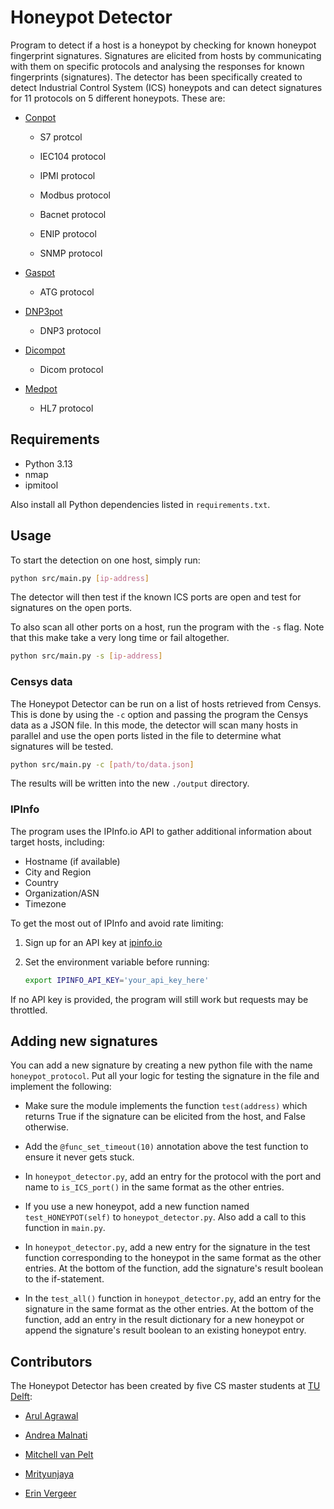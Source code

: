 # Honeypot Detector

Program to detect if a host is a honeypot by checking for known honeypot fingerprint signatures. Signatures are elicited from hosts by communicating with them on specific protocols and analysing the responses for known fingerprints (signatures). The detector has been specifically created to detect Industrial Control System (ICS) honeypots and can detect signatures for 11 protocols on 5 different honeypots. These are:

- [Conpot](https://github.com/mushorg/conpot)
  
  - S7 protcol
  
  - IEC104 protocol
  
  - IPMI protocol
  
  - Modbus protocol
  
  - Bacnet protocol
  
  - ENIP protocol
  
  - SNMP protocol

- [Gaspot](https://github.com/sjhilt/GasPot)
  
  - ATG protocol

- [DNP3pot](https://github.com/referefref/dnp3pot-python3)
  
  - DNP3 protocol

- [Dicompot](https://github.com/nsmfoo/dicompot)
  
  - Dicom protocol

- [Medpot](https://github.com/schmalle/medpot)
  
  - HL7 protocol

## Requirements

- Python 3.13
- nmap
- ipmitool

Also install all Python dependencies listed in `requirements.txt`.

## Usage

To start the detection on one host, simply run:

```bash
python src/main.py [ip-address]
```

The detector will then test if the known ICS ports are open and test for signatures on the open ports.

To also scan all other ports on a host, run the program with the `-s` flag. Note that this make take a very long time or fail altogether. 

```bash
python src/main.py -s [ip-address]
```

### Censys data

The Honeypot Detector can be run on a list of hosts retrieved from Censys.  This is done by using the `-c` option and passing the program the Censys data as a JSON file. In this mode, the detector will scan many hosts in parallel and use the open ports listed in the file to determine what signatures will be tested.

```bash
python src/main.py -c [path/to/data.json]
```

The results will be written into the new `./output` directory.

### IPInfo

The program uses the IPInfo.io API to gather additional information about target hosts, including:

- Hostname (if available)
- City and Region
- Country
- Organization/ASN
- Timezone

To get the most out of IPInfo and avoid rate limiting:

1. Sign up for an API key at [ipinfo.io](https://ipinfo.io)

2. Set the environment variable before running:
   
   ```bash
   export IPINFO_API_KEY='your_api_key_here'
   ```

If no API key is provided, the program will still work but requests may be throttled. 

## Adding new signatures

You can add a new signature by creating a new python file with the name `honeypot_protocol`. Put all your logic for testing the signature in the file and implement the following:

- Make sure the module implements the function `test(address)` which returns True if the signature can be elicited from the host, and False otherwise.

- Add the `@func_set_timeout(10)` annotation above the test function to ensure it never gets stuck.

- In `honeypot_detector.py`, add an entry for the protocol with the port and name to `is_ICS_port()` in the same format  as the other entries.

- If you use a new honeypot, add a new function named `test_HONEYPOT(self)` to `honeypot_detector.py`. Also add a call to this function in `main.py`. 

- In `honeypot_detector.py`, add a new entry for the signature in the test function corresponding to the honeypot in the same format as the other entries. At the bottom of the function, add the signature's result boolean to the if-statement.

- In the `test_all()` function in `honeypot_detector.py`, add an entry for the signature in the same format as the other entries. At the bottom of the function, add an entry in the result dictionary for a new honeypot or append  the signature's result boolean to an existing honeypot entry. 

## Contributors

The Honeypot Detector has been created by five CS master students at [TU Delft](https://www.tudelft.nl/):

- [Arul Agrawal](mailto:a.agrawal-15@student.tudelft.nl)

- [Andrea Malnati](mailto:a.malnati@student.tudelft.nl)

- [Mitchell van Pelt](mailto:m.vanpelt-1@student.tudelft.nl)

- [Mrityunjaya](mailto:m.palanimuruganvasanthakumari@student.tudelft.nl)

- [Erin Vergeer](mailto:e.vergeer@student.tudelft.nl)
